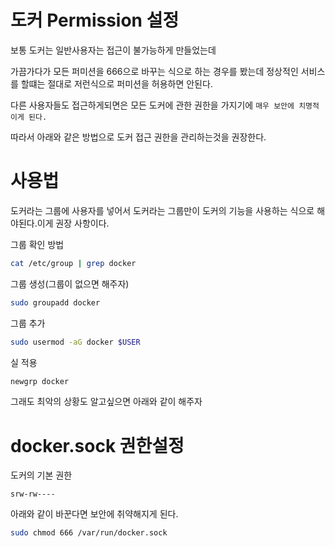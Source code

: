 # 도커 Permission 설정

보통 도커는 일반사용자는 접근이 불가능하게 만들었는데

가끔가다가 모든 퍼미션을 666으로 바꾸는 식으로 하는 경우를 봤는데 정상적인 서비스를 할떄는 절대로 저런식으로 퍼미션을 허용하면 안된다. 

다른 사용자들도 접근하게되면은 모든 도커에 관한 권한을 가지기에 `매우 보안에 치명적이게 된다.`

따라서 아래와 같은 방법으로 도커 접근 권한을 관리하는것을 권장한다.


# 사용법

도커라는 그룹에 사용자를 넣어서 도커라는 그룹만이 도커의 기능을 사용하는 식으로 해야된다.이게 권장 사항이다.

그룹 확인 방법
``` bash
cat /etc/group | grep docker 
```

그룹 생성(그룹이 없으면 해주자)

``` bash
sudo groupadd docker
```

그룹 추가
``` bash
sudo usermod -aG docker $USER
```

실 적용
``` bash
newgrp docker
```

그래도 최악의 상황도 알고싶으면 아래와 같이 해주자

# docker.sock 권한설정

도커의 기본 권한

`srw-rw----` 

아래와 같이 바꾼다면 보안에 취약해지게 된다.

``` bash
sudo chmod 666 /var/run/docker.sock
```